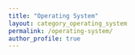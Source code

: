 ```yaml
---
title: "Operating System"
layout: category_operating_system
permalink: /operating-system/
author_profile: true
---
```

